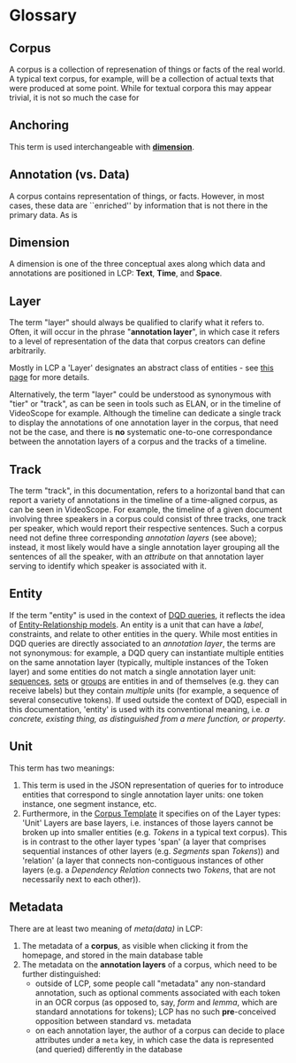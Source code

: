 # Glossary

## Corpus

A corpus is a collection of represenation of things or facts of the real world. A typical text corpus, for example, will be a collection of actual texts that were produced at some point. While for textual corpora this may appear trivial, it is not so much the case for

## Anchoring

This term is used interchangeable with [**dimension**](#dimension).


## Annotation (vs. Data)

A corpus contains representation of things, or facts. However, in most cases, these data are ``enriched'' by information that is not there in the primary data. As is

## Dimension

A dimension is one of the three conceptual axes along which data and annotations are positioned in LCP: **Text**, **Time**, and **Space**.

## Layer

The term "layer" should always be qualified to clarify what it refers to. Often, it will occur in the phrase "**annotation layer**", in which case it refers to a level of representation of the data that corpus creators can define arbitrarily.

Mostly in LCP a 'Layer' designates an abstract class of entities - see [this page](model.md#layers) for more details.

Alternatively, the term "layer" could be understood as synonymous with "tier" or "track", as can be seen in tools such as ELAN, or in the timeline of VideoScope for example. Although the timeline can dedicate a single track to display the annotations of one annotation layer in the corpus, that need not be the case, and there is **no** systematic one-to-one correspondance between the annotation layers of a corpus and the tracks of a timeline.

## Track

The term "track", in this documentation, refers to a horizontal band that can report a variety of annotations in the timeline of a time-aligned corpus, as can be seen in VideoScope. For example, the timeline of a given document involving three speakers in a corpus could consist of three tracks, one track per speaker, which would report their respective sentences. Such a corpus need not define three corresponding _annotation layers_ (see above); instead, it most likely would have a single annotation layer grouping all the sentences of all the speaker, with an _attribute_ on that annotation layer serving to identify which speaker is associated with it.

## Entity

If the term "entity" is used in the context of [DQD queries](dqd.md), it reflects the idea of [Entity-Relationship models](https://en.wikipedia.org/wiki/Entity%E2%80%93relationship_model). An entity is a unit that can have a _label_, constraints, and relate to other entities in the query. While most entities in DQD queries are directly associated to an _annotation layer_, the terms are not synonymous: for example, a DQD query can instantiate multiple entities on the same annotation layer (typically, multiple instances of the Token layer) and some entities do not match a single annotation layer unit: [sequences](sequence.md), [sets](set.md) or [groups](group.md) are entities in and of themselves (e.g. they can receive labels) but they contain _multiple_ units (for example, a sequence of several consecutive tokens).
If used outside the context of DQD, especiall in this documentation, 'entity' is used with its conventional meaning, i.e. *a concrete, existing thing, as distinguished from a mere function, or property*.

## Unit

This term has two meanings:
 1. This term is used in the JSON representation of queries for to introduce entities that correspond to single annotation layer units: one token instance, one segment instance, etc.
 2. Furthermore, in the [Corpus Template](corpus-template.md) it specifies on of the Layer types: 'Unit' Layers are base layers, i.e. instances of those layers cannot be broken up into smaller entities (e.g. *Tokens* in a typical text corpus). This is in contrast to the other layer types 'span' (a layer that comprises sequential instances of other layers (e.g. *Segments* span *Tokens*)) and 'relation' (a layer that connects non-contiguous instances of other layers (e.g. a *Dependency Relation* connects two *Tokens*, that are not necessarily next to each other)).

## Metadata

There are at least two meaning of _meta(data)_ in LCP:

 1. The metadata of a **corpus**, as visible when clicking it from the homepage, and stored in the main database table
 2. The metadata on the **annotation layers** of a corpus, which need to be further distinguished:
    - outside of LCP, some people call "metadata" any non-standard annotation, such as optional comments associated with each token in an OCR corpus (as opposed to, say, _form_ and _lemma_, which are standard annotations for tokens); LCP has no such **pre**-conceived opposition between standard vs. metadata
    - on each annotation layer, the author of a corpus can decide to place attributes under a `meta` key, in which case the data is represented (and queried) differently in the database

